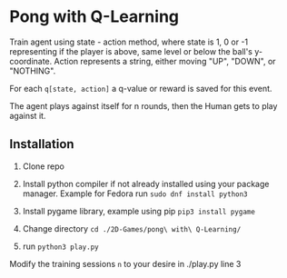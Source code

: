 # Pong with Q-Learning

Train agent using state - action method, where state is 1, 0 or -1 representing if the player is above, same level or below the ball's y-coordinate. Action represents a string, either moving "UP", "DOWN", or "NOTHING".

For each `q[state, action]` a q-value or reward is saved for this event.

The agent plays against itself for n rounds, then the Human gets to play against it.


## Installation

1. Clone repo

2. Install python compiler if not already installed using your package manager. Example for Fedora run `sudo dnf install python3`

3. Install pygame library, example using pip `pip3 install pygame`

4. Change directory `cd ./2D-Games/pong\ with\ Q-Learning/`

5. run `python3 play.py`

Modify the training sessions `n` to your desire in ./play.py line 3
